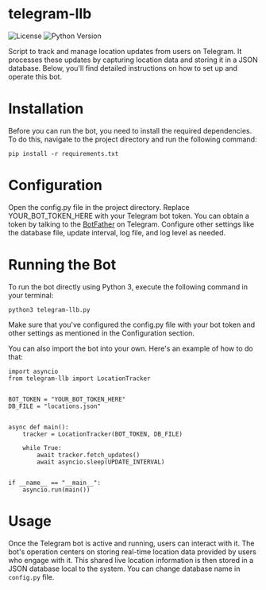 # telegram-llb
![License](https://img.shields.io/badge/License-MIT-green.svg)
![Python Version](https://img.shields.io/badge/Python-3.7%2B-blue.svg)

Script to track and manage location updates from users on Telegram. It processes these updates by capturing location data and storing it in a JSON database. Below, you'll find detailed instructions on how to set up and operate this bot.

# Installation
Before you can run the bot, you need to install the required dependencies. To do this, navigate to the project directory and run the following command:
```
pip install -r requirements.txt
```

# Configuration
Open the config.py file in the project directory.
Replace YOUR_BOT_TOKEN_HERE with your Telegram bot token. You can obtain a token by talking to the [BotFather](https://t.me/botfather) on Telegram.
Configure other settings like the database file, update interval, log file, and log level as needed.

# Running the Bot

To run the bot directly using Python 3, execute the following command in your terminal:
```
python3 telegram-llb.py
```
Make sure that you've configured the config.py file with your bot token and other settings as mentioned in the Configuration section.

You can also import the bot into your own. Here's an example of how to do that:

```
import asyncio
from telegram-llb import LocationTracker


BOT_TOKEN = "YOUR_BOT_TOKEN_HERE"
DB_FILE = "locations.json"


async def main():
    tracker = LocationTracker(BOT_TOKEN, DB_FILE)

    while True:
        await tracker.fetch_updates()
        await asyncio.sleep(UPDATE_INTERVAL)


if __name__ == "__main__":
    asyncio.run(main())
```

# Usage
Once the Telegram bot is active and running, users can interact with it.
The bot's operation centers on storing real-time location data provided by users who engage with it. This shared live location information is then stored in a JSON database local to the system. You can change database name in `config.py` file.
